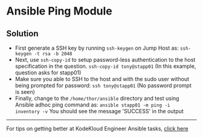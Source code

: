 # Ansible Ping Module
## Solution
* First generate a SSH key by running `ssh-keygen` on Jump Host as:
`ssh-keygen -t rsa -b 2048`
* Next, use `ssh-copy-id` to setup password-less authentication to the host specification in the question. 
`ssh-copy-id tony@stapp01` (In this example, question asks for stapp01)
* Make sure you able to SSH to the host and with the sudo user without being prompted for password:
`ssh tony@stapp01` (No password prompt is seen)
* Finally, change to the `/home/thor/ansible` directory and test using Ansible adhoc ping command as:
`ansible stapp01 -m ping -i inventory -v`
You should see the message 'SUCCESS' in the output

---
For tips on getting better at KodeKloud Engineer Ansible tasks, [click here](./README.md)
